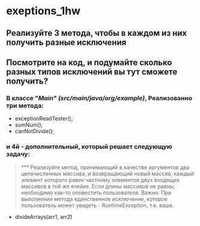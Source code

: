 # exeptions_1hw
## Реализуйте 3 метода, чтобы в каждом из них получить разные исключения
## Посмотрите на код, и подумайте сколько разных типов исключений вы тут сможете получить?
### В классе  "_Main_" _(src/main/java/org/example)_, Реализованно три метода:
* exceptionReadTester();
* sumNum();
* canNotDivide();
### и 4й - дополнительный, который решает следующую задачу:
> *** Реализуйте метод, принимающий в качестве аргументов два целочисленных массива, 
> и возвращающий новый массив, каждый элемент которого равен частному элементов двух входящих массивов в той же ячейке.
> Если длины массивов не равны, необходимо как-то оповестить пользователя. 
> Важно: При выполнении метода единственное исключение, которое пользователь может увидеть - RuntimeException, т.е. ваше.
* divideArrays(arr1, arr2)
